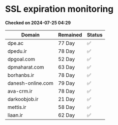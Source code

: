 # SSL expiration monitoring

**Checked on 2024-07-25 04:29**

| Domain | Remained | Status       |
|--------|----------|--------------|
| dpe.ac     | 77 Day   | ✅ |
| dpedu.ir     | 78 Day   | ✅ |
| dpgoal.com     | 52 Day   | ✅ |
| dpmaharat.com     | 63 Day   | ✅ |
| borhanbs.ir     | 78 Day   | ✅ |
| danesh-online.com     | 79 Day   | ✅ |
| ava-crm.ir     | 78 Day   | ✅ |
| darkoobjob.ir     | 21 Day   | ✅ |
| mettis.ir     | 58 Day   | ✅ |
| liaan.ir     | 62 Day   | ✅ |
